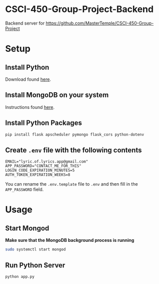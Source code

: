 # CSCI-450-Group-Project-Backend

Backend server for https://github.com/MasterTemple/CSCI-450-Group-Project

# Setup

## Install Python

Download found [here](https://www.python.org/downloads/).

## Install MongoDB on your system

Instructions found [here](https://www.mongodb.com/docs/manual/administration/install-community/).

## Install Python Packages

```sh
pip install flask apscheduler pymongo flask_cors python-dotenv
```

## Create `.env` file with the following contents

```
EMAIL="lyric.of.lyrics.app@gmail.com"
APP_PASSWORD="CONTACT_ME_FOR_THIS"
LOGIN_CODE_EXPIRATION_MINUTES=5
AUTH_TOKEN_EXPIRATION_WEEKS=8
```

You can rename the `.env.template` file to `.env` and then fill in the `APP_PASSWORD` field.

# Usage

## Start Mongod

**Make sure that the MongoDB background process is running**

```sh
sudo systemctl start mongod
```

## Run Python Server

```sh
python app.py
```
